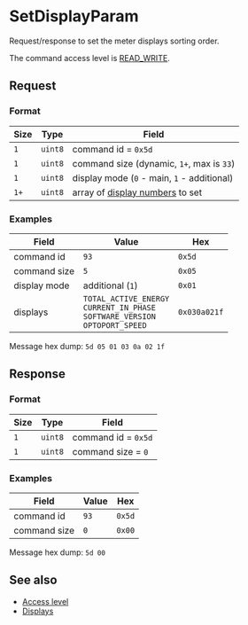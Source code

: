 # SetDisplayParam

Request/response to set the meter displays sorting order.

The command access level is [READ_WRITE](../basics.md#command-access-level).


## Request

### Format

| Size | Type    | Field                                                    |
| ---- | ------- | -------------------------------------------------------- |
| `1`  | `uint8` | command id = `0x5d`                                      |
| `1`  | `uint8` | command size (dynamic, `1+`, max is `33`)                |
| `1`  | `uint8` | display mode (`0` - main, `1` - additional)              |
| `1+` | `uint8` | array of [display numbers](../basics.md#displays) to set |

### Examples

| Field        | Value                                                                                          | Hex          |
| ------------ | ---------------------------------------------------------------------------------------------- | ------------ |
| command id   | `93`                                                                                           | `0x5d`       |
| command size | `5`                                                                                            | `0x05`       |
| display mode | additional (`1`)                                                                               | `0x01`       |
| displays     | `TOTAL_ACTIVE_ENERGY` <br/> `CURRENT_IN_PHASE` <br/> `SOFTWARE_VERSION` <br/> `OPTOPORT_SPEED` | `0x030a021f` |

Message hex dump: `5d 05 01 03 0a 02 1f`


## Response

### Format

| Size | Type    | Field               |
| ---- | ------- | ------------------- |
| `1`  | `uint8` | command id = `0x5d` |
| `1`  | `uint8` | command size = `0`  |

### Examples

| Field        | Value | Hex    |
| ------------ | ----- | ------ |
| command id   | `93`  | `0x5d` |
| command size | `0`   | `0x00` |

Message hex dump: `5d 00`


## See also

* [Access level](../basics.md#command-access-level)
* [Displays](../basics.md#displays)
